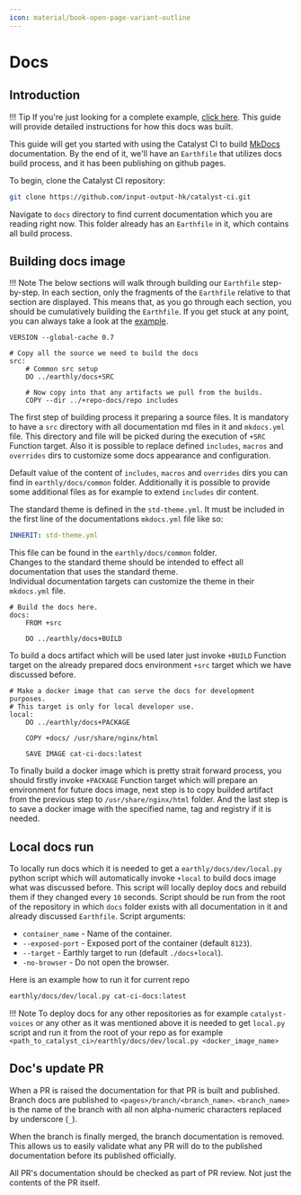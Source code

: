 ```yaml
---
icon: material/book-open-page-variant-outline
---
```


# Docs

## Introduction

<!-- markdownlint-disable max-one-sentence-per-line -->
!!! Tip
    If you're just looking for a complete example,
    [click here](https://github.com/input-output-hk/catalyst-ci/blob/master/docs/Earthfile).
    This guide will provide detailed instructions for how this docs was built.
<!-- markdownlint-enable max-one-sentence-per-line -->

This guide will get you started with using the Catalyst CI to build [MkDocs](https://www.mkdocs.org) documentation.
By the end of it, we'll have an `Earthfile`
that utilizes docs build process, and it has been publishing on github pages.

To begin, clone the Catalyst CI repository:

```bash
git clone https://github.com/input-output-hk/catalyst-ci.git
```

Navigate to `docs` directory to find current documentation
which you are reading right now.
This folder already has an `Earthfile` in it, which contains all build process.

## Building docs image

<!-- markdownlint-disable max-one-sentence-per-line -->
!!! Note
    The below sections will walk through building our `Earthfile` step-by-step.
    In each section, only the fragments of the `Earthfile` relative to that section are displayed.
    This means that, as you go through each section, you should be cumulatively building the `Earthfile`.
    If you get stuck at any point, you can always take a look at the
    [example](https://github.com/input-output-hk/catalyst-ci/blob/master/docs/Earthfile).
<!-- markdownlint-enable max-one-sentence-per-line -->

```Earthfile
VERSION --global-cache 0.7

# Copy all the source we need to build the docs
src:
    # Common src setup
    DO ../earthly/docs+SRC

    # Now copy into that any artifacts we pull from the builds.
    COPY --dir ../+repo-docs/repo includes
```

The first step of building process it preparing a source files.
It is mandatory to have a `src` directory with all documentation md files in it and `mkdocs.yml` file.
This directory and file will be picked during the execution of `+SRC` Function target.
Also it is possible to replace defined `includes`, `macros` and `overrides` dirs
to customize some docs appearance and configuration.

Default value of the content of `includes`, `macros` and `overrides` dirs you can find in `earthly/docs/common` folder.
Additionally it is possible to provide some additional files as for example to extend `includes` dir content.

The standard theme is defined in the `std-theme.yml`.
It must be included in the first line of the documentations `mkdocs.yml` file like so:

```yml
INHERIT: std-theme.yml
```

This file can be found in the `earthly/docs/common` folder.  
Changes to the standard theme should be intended to effect all documentation that uses the standard theme.  
Individual documentation targets can customize the theme in their `mkdocs.yml` file.

```Earthfile
# Build the docs here.
docs:
    FROM +src

    DO ../earthly/docs+BUILD
```

To build a docs artifact which will be used later just invoke `+BUILD` Function target
on the already prepared docs environment `+src` target which we have discussed before.

```Earthfile
# Make a docker image that can serve the docs for development purposes.
# This target is only for local developer use.
local:
    DO ../earthly/docs+PACKAGE

    COPY +docs/ /usr/share/nginx/html

    SAVE IMAGE cat-ci-docs:latest
```

To finally build a docker image which is pretty strait forward process,
you should firstly invoke `+PACKAGE` Function target which will prepare an environment for future docs image,
next step is to copy builded artifact from the previous step to `/usr/share/nginx/html` folder.
And the last step is to save a docker image with the specified name, tag and registry if it is needed.

## Local docs run

To locally run docs which it is needed to get a `earthly/docs/dev/local.py` python script
which will automatically invoke `+local` to build docs image what was discussed before.
This script will locally deploy docs and rebuild them if they changed every `10` seconds.
Script should be run from the root of the repository in which `docs` folder exists
with all documentation in it and already discussed `Earthfile`.
Script arguments:

* `container_name` - Name of the container.
* `--exposed-port` - Exposed port of the container (default `8123`).
* `--target` - Earthly target to run (default `./docs+local`).
* `-no-browser` - Do not open the browser.

Here is an example how to run it for current repo

```bash
earthly/docs/dev/local.py cat-ci-docs:latest
```

<!-- markdownlint-disable max-one-sentence-per-line -->
!!! Note
    To deploy docs for any other repositories as for example `catalyst-voices` or any other
    as it was mentioned above it is needed to get `local.py` script and run it from the root
    of your repo as for example `<path_to_catalyst_ci>/earthly/docs/dev/local.py <docker_image_name>`
<!-- markdownlint-enable max-one-sentence-per-line -->

## Doc's update PR

When a PR is raised the documentation for that PR is built and published.
Branch docs are published to `<pages>/branch/<branch_name>`.
`<branch_name>` is the name of the branch with all non alpha-numeric characters replaced by underscore (`_`).

When the branch is finally merged, the branch documentation is removed.
This allows us to easily validate what any PR will do to the published documentation before its published officially.

All PR's documentation should be checked as part of PR review.
Not just the contents of the PR itself.
